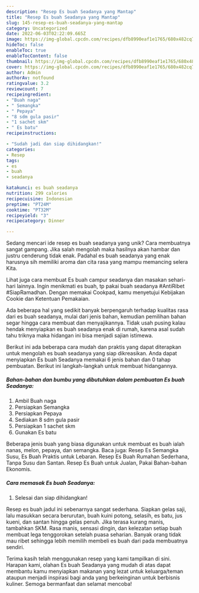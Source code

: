 ```yaml
---
description: "Resep Es buah Seadanya yang Mantap"
title: "Resep Es buah Seadanya yang Mantap"
slug: 145-resep-es-buah-seadanya-yang-mantap
category: Uncategorized
date: 2022-06-03T02:22:09.665Z
image: https://img-global.cpcdn.com/recipes/dfb8990eaf1e1765/680x482cq70/es-buah-seadanya-foto-resep-utama.jpg
hideToc: false
enableToc: true
enableTocContent: false
thumbnail: https://img-global.cpcdn.com/recipes/dfb8990eaf1e1765/680x482cq70/es-buah-seadanya-foto-resep-utama.jpg
cover: https://img-global.cpcdn.com/recipes/dfb8990eaf1e1765/680x482cq70/es-buah-seadanya-foto-resep-utama.jpg
author: Admin
authorAv: notfound
ratingvalue: 3.2
reviewcount: 7
recipeingredient:
- "Buah naga"
- " Semangka"
- " Pepaya"
- "8 sdm gula pasir"
- "1 sachet skm"
- " Es batu"
recipeinstructions:

- "Sudah jadi dan siap dihidangkan!"
categories:
- Resep
tags:
- es
- buah
- seadanya

katakunci: es buah seadanya 
nutrition: 299 calories
recipecuisine: Indonesian
preptime: "PT24M"
cooktime: "PT32M"
recipeyield: "3"
recipecategory: Dinner

---
```





Sedang mencari ide resep es buah seadanya yang unik? Cara membuatnya sangat gampang. Jika salah mengolah maka hasilnya akan hambar dan justru cenderung tidak enak. Padahal es buah seadanya yang enak harusnya sih memiliki aroma dan cita rasa yang mampu memancing selera Kita.





Lihat juga cara membuat Es buah campur seadanya dan masakan sehari-hari lainnya. Ingin menikmati es buah, tp pakai buah seadanya #AntiRibet #SiapRamadhan. Dengan memakai Cookpad, kamu menyetujui Kebijakan Cookie dan Ketentuan Pemakaian.

Ada beberapa hal yang sedikit banyak berpengaruh terhadap kualitas rasa dari es buah seadanya, mulai dari jenis bahan, kemudian pemilihan bahan segar hingga cara membuat dan menyajikannya. Tidak usah pusing kalau hendak menyiapkan es buah seadanya enak di rumah, karena asal sudah tahu triknya maka hidangan ini bisa menjadi sajian istimewa.






Berikut ini ada beberapa cara mudah dan praktis yang dapat diterapkan untuk mengolah es buah seadanya yang siap dikreasikan. Anda dapat menyiapkan Es buah Seadanya memakai 6 jenis bahan dan 0 tahap pembuatan. Berikut ini langkah-langkah untuk membuat hidangannya.

<!--inarticleads1-->

##### Bahan-bahan dan bumbu yang dibutuhkan dalam pembuatan Es buah Seadanya:

1. Ambil Buah naga
1. Persiapkan  Semangka
1. Persiapkan  Pepaya
1. Sediakan 8 sdm gula pasir
1. Persiapkan 1 sachet skm
1. Gunakan  Es batu


Beberapa jenis buah yang biasa digunakan untuk membuat es buah ialah nanas, melon, pepaya, dan semangka. Baca juga: Resep Es Semangka Susu, Es Buah Praktis untuk Lebaran. Resep Es Buah Rumahan Sederhana, Tanpa Susu dan Santan. Resep Es Buah untuk Jualan, Pakai Bahan-bahan Ekonomis. 

<!--inarticleads2-->

##### Cara memasak Es buah Seadanya:


1. Selesai dan siap dihidangkan!

Resep es buah jadul ini sebenarnya sangat sederhana. Siapkan gelas saji, lalu masukkan secara berurutan, buah kuini potong, selasih, es batu, jus kueni, dan santan hingga gelas penuh. Jika terasa kurang manis, tambahkan SKM. Rasa manis, sensasi dingin, dan kelezatan setiap buah membuat lega tenggorokan setelah puasa seharian. Banyak orang tidak mau ribet sehingga lebih memilih membeli es buah dari pada membuatnya sendiri. 

Terima kasih telah menggunakan resep yang kami tampilkan di sini. Harapan kami, olahan Es buah Seadanya yang mudah di atas dapat membantu kamu menyiapkan makanan yang lezat untuk keluarga/teman ataupun menjadi inspirasi bagi anda yang berkeinginan untuk berbisnis kuliner. Semoga bermanfaat dan selamat mencoba!
